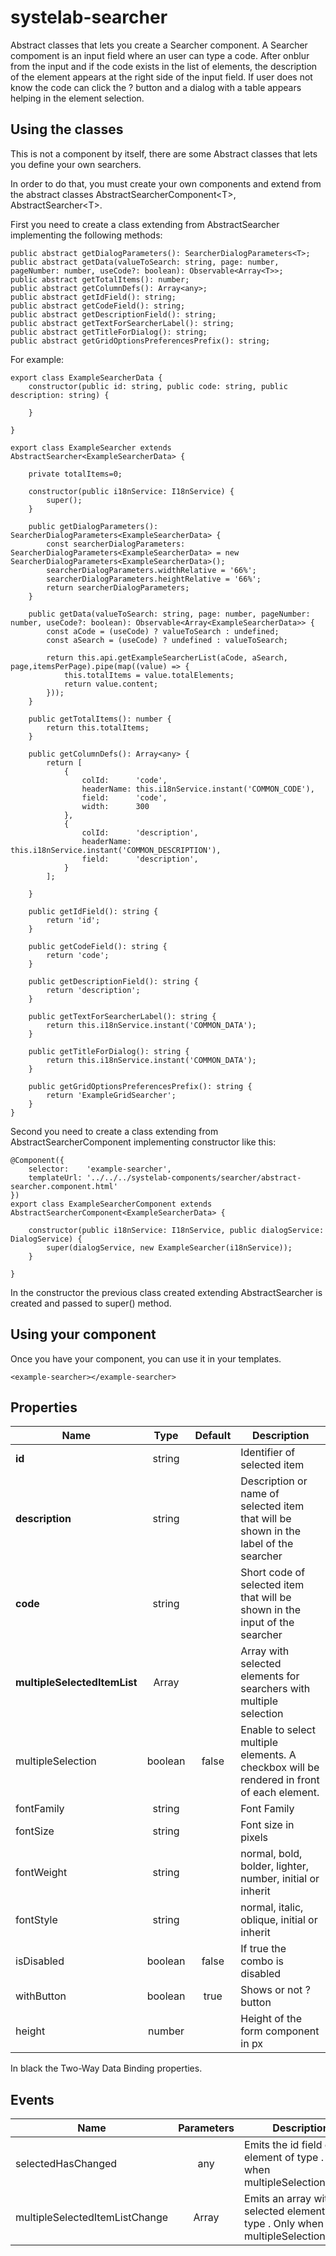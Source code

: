 # systelab-searcher

Abstract classes that lets you create a Searcher component. A Searcher compoment is an input field where an user can type a code. After onblur from the input and if the code exists in the list of elements, the description of the element appears at the right side of the input field. If user does not know the code can click the ? button and a dialog with a table appears helping in the element selection.

## Using the classes

This is not a component by itself, there are some Abstract classes that lets you define your own searchers.

In order to do that, you must create your own components and extend from the abstract classes AbstractSearcherComponent&lt;T&gt;, AbstractSearcher&lt;T&gt;.

First you need to create a class extending from AbstractSearcher<T> implementing the following methods:

```
public abstract getDialogParameters(): SearcherDialogParameters<T>;
public abstract getData(valueToSearch: string, page: number, pageNumber: number, useCode?: boolean): Observable<Array<T>>;
public abstract getTotalItems(): number;
public abstract getColumnDefs(): Array<any>;
public abstract getIdField(): string;
public abstract getCodeField(): string;
public abstract getDescriptionField(): string;
public abstract getTextForSearcherLabel(): string;
public abstract getTitleForDialog(): string;
public abstract getGridOptionsPreferencesPrefix(): string;
```

For example:

```
export class ExampleSearcherData {
	constructor(public id: string, public code: string, public description: string) {

	}

}

export class ExampleSearcher extends AbstractSearcher<ExampleSearcherData> {

	private totalItems=0;
	
	constructor(public i18nService: I18nService) {
		super();
	}

	public getDialogParameters(): SearcherDialogParameters<ExampleSearcherData> {
		const searcherDialogParameters: SearcherDialogParameters<ExampleSearcherData> = new SearcherDialogParameters<ExampleSearcherData>();
		searcherDialogParameters.widthRelative = '66%';
		searcherDialogParameters.heightRelative = '66%';
		return searcherDialogParameters;
	}

	public getData(valueToSearch: string, page: number, pageNumber: number, useCode?: boolean): Observable<Array<ExampleSearcherData>> {
        const aCode = (useCode) ? valueToSearch : undefined;
        const aSearch = (useCode) ? undefined : valueToSearch;
        
        return this.api.getExampleSearcherList(aCode, aSearch, page,itemsPerPage).pipe(map((value) => {
            this.totalItems = value.totalElements;
            return value.content;
        }));
	}

	public getTotalItems(): number {
		return this.totalItems;
	}

	public getColumnDefs(): Array<any> {
		return [
			{
				colId:      'code',
				headerName: this.i18nService.instant('COMMON_CODE'),
				field:      'code',
				width:      300
			},
			{
				colId:      'description',
				headerName: this.i18nService.instant('COMMON_DESCRIPTION'),
				field:      'description',
			}
		];

	}

	public getIdField(): string {
		return 'id';
	}

	public getCodeField(): string {
		return 'code';
	}

	public getDescriptionField(): string {
		return 'description';
	}

	public getTextForSearcherLabel(): string {
		return this.i18nService.instant('COMMON_DATA');
	}

	public getTitleForDialog(): string {
		return this.i18nService.instant('COMMON_DATA');
	}

	public getGridOptionsPreferencesPrefix(): string {
		return 'ExampleGridSearcher';
	}
}
```

Second you need to create a class extending from AbstractSearcherComponent<T> implementing constructor like this: 

```
@Component({
	selector:    'example-searcher',
	templateUrl: '../../../systelab-components/searcher/abstract-searcher.component.html'
})
export class ExampleSearcherComponent extends AbstractSearcherComponent<ExampleSearcherData> {

	constructor(public i18nService: I18nService, public dialogService: DialogService) {
		super(dialogService, new ExampleSearcher(i18nService));
	}

}
```

In the constructor the previous class created extending AbstractSearcher<T> is created and passed to super() method.

## Using your component
Once you have your component, you can use it in your templates.

```
<example-searcher></example-searcher>
```

## Properties

| Name | Type | Default | Description |
| ---- |:----:|:-------:| ----------- |
| **id** | string | | Identifier of selected item |
| **description** | string | | Description or name of selected item that will be shown in the label of the searcher |
| **code** | string | | Short code of selected item that will be shown in the input of the searcher  |
| **multipleSelectedItemList** | Array<T> | | Array with selected elements for searchers with multiple selection|
| multipleSelection | boolean | false | Enable to select multiple elements. A checkbox will be rendered in front of each element. |
| fontFamily | string | | Font Family |
| fontSize | string | | Font size in pixels |
| fontWeight | string | | normal, bold, bolder, lighter, number, initial or inherit |
| fontStyle | string | | normal, italic, oblique, initial or inherit |
| isDisabled | boolean | false | If true the combo is disabled|
| withButton | boolean | true | Shows or not ? button|
| height | number | | Height of the form component in px|

In black the Two-Way Data Binding properties.

## Events

| Name | Parameters | Description |
| ---- |:----------:| ------------|
| selectedHasChanged | any | Emits the id field of element of type <T>. Only when multipleSelection=false.|
| multipleSelectedItemListChange | Array<T> | Emits an array with selected elements of type <T>. Only when multipleSelection=true|

